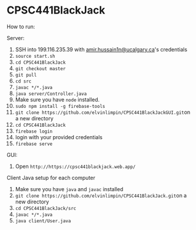 # CPSC441BlackJack

How to run:

Server:
1) SSH into 199.116.235.39 with amir.hussain1n@ucalgary.ca's credentials
2) `source start.sh`
3) `cd CPSC441BlackJack`
4) `git checkout master`
5) `git pull`
6) `cd src`
7) `javac */*.java`
8) `java server/Controller.java`
9) Make sure you have `node` installed.
10) `sudo npm install -g firebase-tools`
11) `git clone https://github.com/elvinlimpin/CPSC441BlackJackGUI.git`on a new directory
12) `cd CPSC441BlackJack`
13) `firebase login`
14) login with your provided credentials
15) `firebase serve`

GUI:
1) Open `http://https://cpsc441blackjack.web.app/`

Client Java setup for each computer
1) Make sure you have `java` and `javac` installed
2) `git clone https://github.com/elvinlimpin/CPSC441BlackJack.git`on a new directory
3) `cd CPSC441BlackJack/src`
4) `javac */*.java`
5) `java client/User.java`

